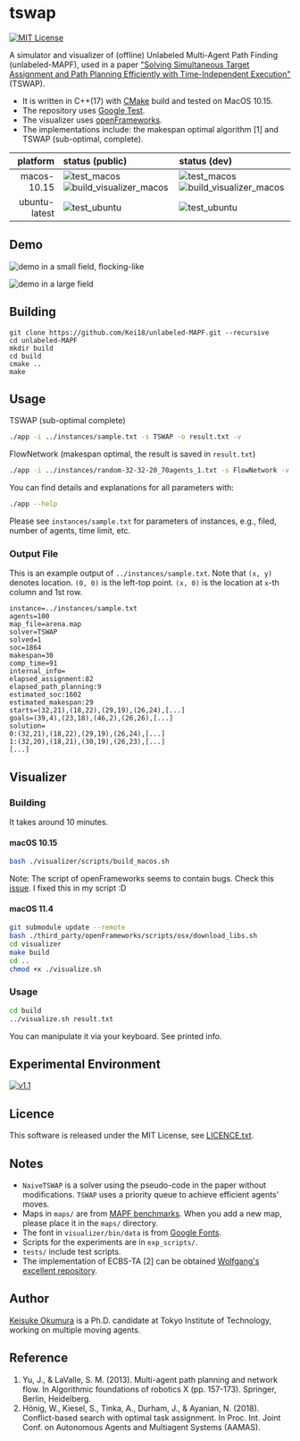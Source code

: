 tswap
===
[![MIT License](http://img.shields.io/badge/license-MIT-blue.svg?style=flat)](LICENCE.txt)

A simulator and visualizer of (offline) Unlabeled Multi-Agent Path Finding (unlabeled-MAPF), used in a paper ["Solving Simultaneous Target Assignment and Path Planning Efficiently with Time-Independent Execution"](https://arxiv.org/abs/2109.04264) (TSWAP).

- It is written in C++(17) with [CMake](https://cmake.org/) build and tested on MacOS 10.15.
- The repository uses [Google Test](https://github.com/google/googletest).
- The visualizer uses [openFrameworks](https://openframeworks.cc).
- The implementations include: the makespan optimal algorithm [1] and TSWAP (sub-optimal, complete).

| platform | status (public) | status (dev) |
| ---: | :--- |:--- |
| macos-10.15 | ![test_macos](https://github.com/Kei18/unlabeled-MAPF/workflows/test_macos/badge.svg?branch=public) ![build_visualizer_macos](https://github.com/Kei18/unlabeled-MAPF/workflows/build_visualizer_macos/badge.svg?branch=public) | ![test_macos](https://github.com/Kei18/unlabeled-MAPF/workflows/test_macos/badge.svg?branch=dev) ![build_visualizer_macos](https://github.com/Kei18/unlabeled-MAPF/workflows/build_visualizer_macos/badge.svg?branch=dev) |
| ubuntu-latest | ![test_ubuntu](https://github.com/Kei18/unlabeled-MAPF/workflows/test_ubuntu/badge.svg?branch=public) | ![test_ubuntu](https://github.com/Kei18/unlabeled-MAPF/workflows/test_ubuntu/badge.svg?branch=dev) |

## Demo
![demo in a small field, flocking-like](./material/arena_100agents.gif)

![demo in a large field](./material/lak303d_300agents.gif)

## Building

```
git clone https://github.com/Kei18/unlabeled-MAPF.git --recursive
cd unlabeled-MAPF
mkdir build
cd build
cmake ..
make
```

## Usage
TSWAP (sub-optimal complete)
```sh
./app -i ../instances/sample.txt -s TSWAP -o result.txt -v
```

FlowNetwork (makespan optimal, the result is saved in `result.txt`)
```sh
./app -i ../instances/random-32-32-20_70agents_1.txt -s FlowNetwork -v
```

You can find details and explanations for all parameters with:
```sh
./app --help
```

Please see `instances/sample.txt` for parameters of instances, e.g., filed, number of agents, time limit, etc.

### Output File

This is an example output of `../instances/sample.txt`.
Note that `(x, y)` denotes location.
`(0, 0)` is the left-top point.
`(x, 0)` is the location at `x`-th column and 1st row.
```
instance=../instances/sample.txt
agents=100
map_file=arena.map
solver=TSWAP
solved=1
soc=1864
makespan=30
comp_time=91
internal_info=
elapsed_assignment:82
elapsed_path_planning:9
estimated_soc:1602
estimated_makespan:29
starts=(32,21),(18,22),(29,19),(26,24),[...]
goals=(39,4),(23,18),(46,2),(26,26),[...]
solution=
0:(32,21),(18,22),(29,19),(26,24),[...]
1:(32,20),(18,21),(30,19),(26,23),[...]
[...]
```

## Visualizer

### Building
It takes around 10 minutes.

#### macOS 10.15
```sh
bash ./visualizer/scripts/build_macos.sh
```

Note: The script of openFrameworks seems to contain bugs. Check this [issue](https://github.com/openframeworks/openFrameworks/issues/6623). I fixed this in my script :D

#### macOS 11.4
```sh
git submodule update --remote
bash ./third_party/openFrameworks/scripts/osx/download_libs.sh
cd visualizer
make build
cd ..
chmod +x ./visualize.sh
```

### Usage
```sh
cd build
../visualize.sh result.txt
```

You can manipulate it via your keyboard. See printed info.


## Experimental Environment
[![v1.1](https://img.shields.io/badge/tag-v1.1-blue.svg?style=flat)](https://github.com/Kei18/unlabeled-MAPF/releases/tag/v1.1)


## Licence
This software is released under the MIT License, see [LICENCE.txt](LICENCE.txt).

## Notes
- `NaiveTSWAP` is a solver using the pseudo-code in the paper without modifications.
  `TSWAP` uses a priority queue to achieve efficient agents' moves.
- Maps in `maps/` are from [MAPF benchmarks](https://movingai.com/benchmarks/mapf.html).
  When you add a new map, please place it in the `maps/` directory.
- The font in `visualizer/bin/data` is from [Google Fonts](https://fonts.google.com/).
- Scripts for the experiments are in `exp_scripts/`.
- `tests/` include test scripts.
- The implementation of ECBS-TA [2] can be obtained [Wolfgang's excellent repository](https://github.com/whoenig/libMultiRobotPlanning).

## Author
[Keisuke Okumura](https://kei18.github.io) is a Ph.D. candidate at Tokyo Institute of Technology, working on multiple moving agents.

## Reference
1. Yu, J., & LaValle, S. M. (2013).
   Multi-agent path planning and network flow.
   In Algorithmic foundations of robotics X (pp. 157-173). Springer, Berlin, Heidelberg.
2. Hönig, W., Kiesel, S., Tinka, A., Durham, J., & Ayanian, N. (2018).
   Conflict-based search with optimal task assignment.
   In Proc. Int. Joint Conf. on Autonomous Agents and Multiagent Systems (AAMAS).
